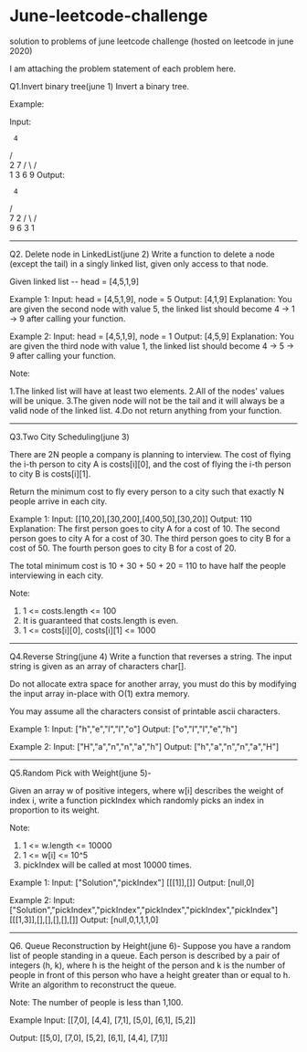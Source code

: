 # June-leetcode-challenge
solution to problems of june leetcode challenge (hosted on leetcode in june 2020)


I am attaching the problem statement of each problem here.

Q1.Invert binary tree(june 1)
Invert a binary tree.

Example:

Input:

     4
   /   \
  2     7
 / \   / \
1   3 6   9
Output:

     4
   /   \
  7     2
 / \   / \
9   6 3   1

--------------------------------------------------------------------------------------------------------------------------------

Q2. Delete node in LinkedList(june 2)
Write a function to delete a node (except the tail) in a singly linked list, given only access to that node.

Given linked list -- head = [4,5,1,9]

Example 1:
Input: head = [4,5,1,9], node = 5
Output: [4,1,9]
Explanation: You are given the second node with value 5, the linked list should become 4 -> 1 -> 9 after calling your function.

Example 2:
Input: head = [4,5,1,9], node = 1
Output: [4,5,9]
Explanation: You are given the third node with value 1, the linked list should become 4 -> 5 -> 9 after calling your function.
 

Note:

1.The linked list will have at least two elements.
2.All of the nodes' values will be unique.
3.The given node will not be the tail and it will always be a valid node of the linked list.
4.Do not return anything from your function.

-------------------------------------------------------------------------------------------------------------------------------

Q3.Two City Scheduling(june 3)

There are 2N people a company is planning to interview. The cost of flying the i-th person to city A is costs[i][0], and the cost of flying the i-th person to city B is costs[i][1].

Return the minimum cost to fly every person to a city such that exactly N people arrive in each city.

 Example 1:
Input: [[10,20],[30,200],[400,50],[30,20]]
Output: 110
Explanation: 
The first person goes to city A for a cost of 10.
The second person goes to city A for a cost of 30.
The third person goes to city B for a cost of 50.
The fourth person goes to city B for a cost of 20.

The total minimum cost is 10 + 30 + 50 + 20 = 110 to have half the people interviewing in each city.
 
Note:
1. 1 <= costs.length <= 100
2. It is guaranteed that costs.length is even.
3. 1 <= costs[i][0], costs[i][1] <= 1000

--------------------------------------------------------------------------------------------------------------------------------


Q4.Reverse String(june 4)
Write a function that reverses a string. The input string is given as an array of characters char[].

Do not allocate extra space for another array, you must do this by modifying the input array in-place with O(1) extra memory.

You may assume all the characters consist of printable ascii characters.

 Example 1:
Input: ["h","e","l","l","o"]
Output: ["o","l","l","e","h"]

Example 2:
Input: ["H","a","n","n","a","h"]
Output: ["h","a","n","n","a","H"]

----------------------------------------------------------------------------------------------------------------------------------


Q5.Random Pick with Weight(june 5)-

Given an array w of positive integers, where w[i] describes the weight of index i, write a function pickIndex which randomly picks an index in proportion to its weight.

Note:

1. 1 <= w.length <= 10000
2. 1 <= w[i] <= 10^5
3. pickIndex will be called at most 10000 times.

Example 1:
Input: 
["Solution","pickIndex"]
[[[1]],[]]
Output: [null,0]

Example 2:
Input: 
["Solution","pickIndex","pickIndex","pickIndex","pickIndex","pickIndex"]
[[[1,3]],[],[],[],[],[]]
Output: [null,0,1,1,1,0]

--------------------------------------------------------------------------------------------------------------------------------


Q6. Queue Reconstruction by Height(june 6)-
Suppose you have a random list of people standing in a queue. Each person is described by a pair of integers (h, k), where h is the height of the person and k is the number of people in front of this person who have a height greater than or equal to h. Write an algorithm to reconstruct the queue.

Note:
The number of people is less than 1,100.

 Example
Input:
[[7,0], [4,4], [7,1], [5,0], [6,1], [5,2]]

Output:
[[5,0], [7,0], [5,2], [6,1], [4,4], [7,1]]
